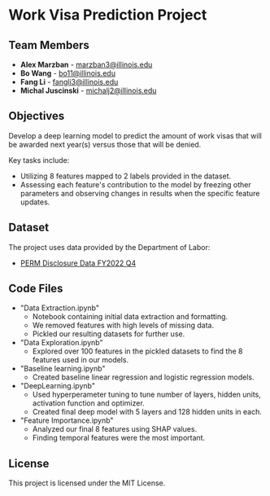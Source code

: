 # Work Visa Prediction Project

## Team Members
- **Alex Marzban** - [marzban3@illinois.edu](mailto:marzban3@illinois.edu)
- **Bo Wang** - [bo11@illinois.edu](mailto:bo11@illinois.edu)
- **Fang Li** - [fangli3@illinois.edu](mailto:fangli3@illinois.edu)
- **Michal Juscinski** - [michalj2@illinois.edu](mailto:michalj2@illinois.edu)

## Objectives
Develop a deep learning model to predict the amount of work visas that will be awarded next year(s) versus those that will be denied. 

Key tasks include:
- Utilizing 8 features mapped to 2 labels provided in the dataset.
- Assessing each feature's contribution to the model by freezing other parameters and observing changes in results when the specific feature updates.

## Dataset
The project uses data provided by the Department of Labor:
- [PERM Disclosure Data FY2022 Q4](https://www.dol.gov/sites/dolgov/files/ETA/oflc/pdfs/PERM_Disclosure_Data_FY2022_Q4.xlsx)

## Code Files
- "Data Extraction.ipynb"
    - Notebook containing initial data extraction and formatting. 
    - We removed features with high levels of missing data.
    - Pickled our resulting datasets for further use.
- "Data Exploration.ipynb"
    - Explored over 100 features in the pickled datasets to find the 8 features used in our models.
- "Baseline learning.ipynb"
    - Created baseline linear regression and logistic regression models.
- "DeepLearning.ipynb"
    - Used hyperperameter tuning to tune number of layers, hidden units, activation function and optimizer. 
    - Created final deep model with 5 layers and 128 hidden units in each.
- "Feature Importance.ipynb"
    - Analyzed our final 8 features using SHAP values.
    - Finding temporal features were the most important. 

## License
This project is licensed under the MIT License.
